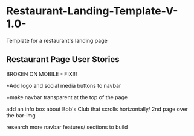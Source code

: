 # Restaurant-Landing-Template-V-1.0-
Template for a restaurant's landing page

Restaurant Page User Stories
-------------------------------------------------
BROKEN ON MOBILE - FIX!!!

*Add logo and social media buttons to navbar

+make navbar transparent at the top of the page

add an info box about Bob's Club that scrolls horizontally/ 2nd page over the bar-img

research more navbar features/ sections to build

